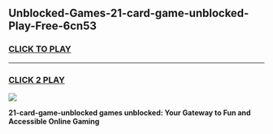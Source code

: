 
## Unblocked-Games-21-card-game-unblocked-Play-Free-6cn53
<h3>
<a href="https://premium76.site?title=21-card-game-unblocked&ref=23A">CLICK TO PLAY</a></h3>
<hr>

<h3>
<a href="https://premium76.site?title=21-card-game-unblocked&ref=23A">CLICK 2 PLAY</a>
  
</h3>

<a href="https://premium76.site?title=21-card-game-unblocked&ref=23A"><img src="https://clearcache.store/games.png"></a>


**21-card-game-unblocked games unblocked: Your Gateway to Fun and Accessible Online Gaming**
